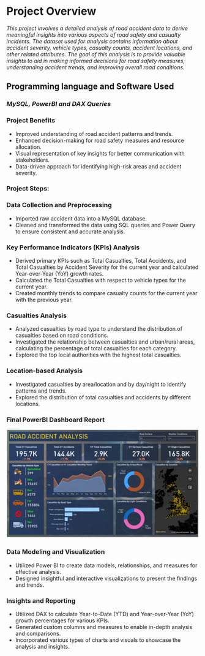 # Project Overview

*This project involves a detailed analysis of road accident data to derive meaningful insights into various aspects of road safety and casualty incidents. The dataset used for analysis contains information about accident severity, vehicle types, casualty counts, accident locations, and other related attributes. The goal of this analysis is to provide valuable insights to aid in making informed decisions for road safety measures, understanding accident trends, and improving overall road conditions.*

## Programming language and Software Used
### *MySQL, PowerBI and DAX Queries*

### Project Benefits
<ul>
<li>Improved understanding of road accident patterns and trends.</li>
<li>Enhanced decision-making for road safety measures and resource allocation.</li>
<li>Visual representation of key insights for better communication with stakeholders.</li>
<li>Data-driven approach for identifying high-risk areas and accident severity.</li>
</ul>

### Project Steps:
### Data Collection and Preprocessing
<ul>
  <li>Imported raw accident data into a MySQL database.</li>
<li>Cleaned and transformed the data using SQL queries and Power Query to ensure consistent and accurate analysis.</li>
</ul>

### Key Performance Indicators (KPIs) Analysis
<ul>
  <li>Derived primary KPIs such as Total Casualties, Total Accidents, and Total Casualties by Accident Severity for the current year and calculated 
Year-over-Year (YoY) growth rates.</li>
<li>Calculated the Total Casualties with respect to vehicle types for the current year.</li>
<li>Created monthly trends to compare casualty counts for the current year with the previous year.</li>
</ul>

### Casualties Analysis
<ul>
  <li>Analyzed casualties by road type to understand the distribution of casualties based on road conditions.</li>
<li>Investigated the relationship between casualties and urban/rural areas, calculating the percentage of total casualties for each category.</li>
<li>Explored the top local authorities with the highest total casualties.</li>
</ul>

### Location-based Analysis
<ul>
  <li>Investigated casualties by area/location and by day/night to identify patterns and trends.</li>
<li>Explored the distribution of total casualties and accidents by different locations.</li>
</ul>

### Final PowerBI Dashboard Report
<img src = "https://github.com/VasanthM27/Road-Casualty-Analysis/blob/main/File/Images/RC_Analysis_Report.png"/>

### Data Modeling and Visualization
<ul>
  <li>Utilized Power BI to create data models, relationships, and measures for effective analysis.</li>
<li>Designed insightful and interactive visualizations to present the findings and trends.</li>
</ul>

### Insights and Reporting
<ul>
  <li>Utilized DAX to calculate Year-to-Date (YTD) and Year-over-Year (YoY) growth percentages for various KPIs.</li>
<li>Generated custom columns and measures to enable in-depth analysis and comparisons.</li>
<li>Incorporated various types of charts and visuals to showcase the analysis and insights.</li>
</ul>


